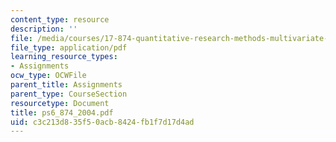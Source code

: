 ```yaml
---
content_type: resource
description: ''
file: /media/courses/17-874-quantitative-research-methods-multivariate-spring-2004/c3c213d835f50acb8424fb1f7d17d4ad_ps6_874_2004.pdf
file_type: application/pdf
learning_resource_types:
- Assignments
ocw_type: OCWFile
parent_title: Assignments
parent_type: CourseSection
resourcetype: Document
title: ps6_874_2004.pdf
uid: c3c213d8-35f5-0acb-8424-fb1f7d17d4ad
---
```

